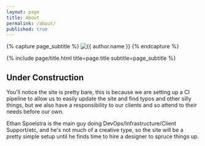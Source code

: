 ```yaml
---
layout: page
title: About
permalink: /about/
published: true
---
```


<div class="page" markdown="1">

{% capture page_subtitle %}
<img
    class="me"
    alt="{{ author.name }}"
    src="{{ site.author.photo | relative_url }}"
    srcset="{{ site.author.photo2x | relative_url }} 2x"
/>
{% endcapture %}

{% include page/title.html title=page.title subtitle=page_subtitle %}

## Under Construction 

You'll notice the site is pretty bare, this is because we are setting up a CI pipeline to allow us to easily update the site and find typos and other silly things, but we also have a responsibility to our clients and so attend to their needs before our own.

Ethan Spoelstra is the main guy doing DevOps/Infrastructure/Client Support/etc, and he's not much of a creative type, so the site will be a pretty simple setup until he finds time to hire a designer to spruce things up.

</div>
